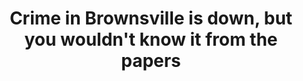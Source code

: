 ---
order: 6
title: Crime in Brownsville is down, but you wouldn't know it from the papers
authors:
    - Angie Wang
categories:
    - story
    - data
link: https://nycitylens.com/brownsville-crime-wouldnt-know-papers/
redirect: true
photo:
    filename: brownsville.jpg
---